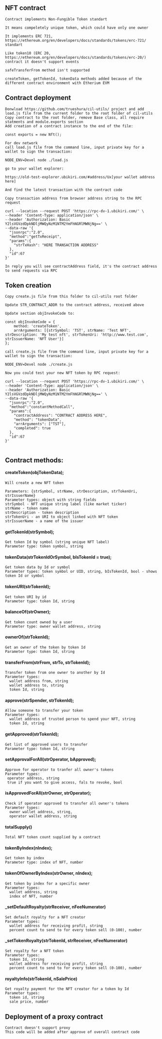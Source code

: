 ## NFT contract

```
Contract implements Non-Fungible Token standart

It means compeletely unique token, which could have only one owner

It implements ERC 721, https://ethereum.org/en/developers/docs/standards/tokens/erc-721/ standart

Like token10 (ERC 20, https://ethereum.org/en/developers/docs/standards/tokens/erc-20/) contract it doesn't support events

safeTransferFrom method isn't supported

createToken, getTokenId, tokenData methods added because of the different contract environment with Etherium EVM

```

## Contract deployment

```
Donwload https://github.com/trueshura/cil-utils/ project and add load.js file from the current folder to the root folder of сil-utils
Copy contract to the root folder, remove Base class, all require statments and module.exports section
Add creation of a contract instance to the end of the file:

const exports = new Nft();

For dev network
call load.js file from the command line, input private key for a wallet to sign the transaction:

NODE_ENV=Devel node ./load.js

go to your wallet explorer:

https://old-test-explorer.ubikiri.com/#address/Ux[your wallet address here]

And find the latest transaction with the contract code

Copy transaction address from browser address string to the RPC request

curl --location --request POST 'https://rpc-dv-1.ubikiri.com/' \
--header 'Content-Type: application/json' \
--header 'Authorization: Basic Y2lsVGVzdDpkNDljMWQyNzM1NTM2YmFhNGRlMWNjNg==' \
--data-raw '{
  "jsonrpc":"2.0",
  "method":"getTxReceipt",
  "params":{
    "strTxHash": "HERE TRANSACTION ADDRESS"
  },
  "id":67
}'

In reply you will see contractAddress field, it's the contract address to send requests via RPC

```

## Token creation

```
Copy create.js file from this folder to cil-utils root folder

Update STR_CONTRACT_ADDR to the contract address, received above

Update section objInvokeCode to:

const objInvokeCode = {
    method: 'createToken',
    arrArguments: [{strSymbol: 'TST', strName: 'Test NFT', strDescription: 'My test nft', strTokenUri: 'http://www.test.com', strIssuerName: 'NFT User'}]
};

call create.js file from the command line, input private key for a wallet to sign the transaction:

NODE_ENV=Devel node ./create.js

Now you could test your new NFT token by RPC request:

curl --location --request POST 'https://rpc-dv-1.ubikiri.com/' \
--header 'Content-Type: application/json' \
--header 'Authorization: Basic Y2lsVGVzdDpkNDljMWQyNzM1NTM2YmFhNGRlMWNjNg==' \
--data-raw '{
  "jsonrpc":"2.0",
  "method":"constantMethodCall",
  "params":{
    "contractAddress": "CONTRACT ADDRESS HERE",
    "method": "tokenData",
    "arrArguments": ["TST"],
    "completed": true
  },
  "id":67
}'


```

## Contract methods:

#### createToken(objTokenData);

```
Will create a new NFT token

Parameters: {strSymbol, strName, strDescription, strTokenUri, strIssuerName}
Parameter types: object with string fields
strSymbol - NFT unique string label (like market ticker)
strName - token name
strDescription - token description
strTokenUri - an URI to object linked with NFT token
strIssuerName - a name of the issuer

```

#### getTokenId(strSymbol);

```
Get token Id by symbol (string unique NFT label)
Parameter type: token symbol, string
```

#### tokenData(strTokenIdOrSymbol, bIsTokenId = true);

```
Get token data by Id or symbol
Parameter types: token symbol or UID, string, bIsTokenId, bool - shows token Id or symbol
```

#### tokenURI(strTokenId);

```
Get token URI by id
Parameter type: token Id, string
```

#### balanceOf(strOwner);

```
Get token count owned by a user
Parameter type: owner wallet address, string
```

#### ownerOf(strTokenId);

```
Get an owner of the token by token Id
Parameter type: token Id, string
```

#### transferFrom(strFrom, strTo, strTokenId);

```
Transfer token from one owner to another by Id
Parameter types:
  wallet address from, string
  wallet address to, string
  token Id, string
```


#### approve(strSpender, strTokenId);

```
Allow someone to transfer your token
Parameter types:
  wallet address of trusted person to spend your NFT, string
  token Id, string
```

#### getApproved(strTokenId);

```
Get list of approved users to transfer
Parameter type: token Id, string
```

#### setApprovalForAll(strOperator, bApproved);

```
Approve for operator to tranfer all owner's tokens
Parameter types:
 operator address, string
 true if you want to give access, fals to revoke, bool
```

#### isApprovedForAll(strOwner, strOperator);

```
Check if operator approved to transfer all owner's tokens
Parameter types:
  owner wallet address, string,
  operator wallet address, string
```

#### totalSupply()

```
Total NFT token count supplied by a contract
```

#### tokenByIndex(nIndex);

```
Get token by index
Parameter type: index of NFT, number
```

#### tokenOfOwnerByIndex(strOwner, nIndex);

```
Get token by index for a specific owner
Parameter types:
  wallet address, string
  index of NFT, number
```


#### _setDefaultRoyalty(strReceiver, nFeeNumerator)
```
Set default royalty for a NFT creator
Parameter types:
  wallet address for receiving profit, string
  percent count to send to for every token sell (0-100), number
```

#### _setTokenRoyalty(strTokenId, strReceiver, nFeeNumerator)
```
Set royalty for a NFT token
Parameter types:
  token Id, string
  wallet address for receiving profit, string
  percent count to send to for every token sell (0-100), number
```

#### royaltyInfo(strTokenId, nSalePrice)

```
Get royalty payment for the NFT creator for a token by Id
Parameter types:
  token id, string
  sale price, number
```

## Deployment of a proxy contract

```
Contract doesn't support proxy
This code will be added after approve of overall contract code
```